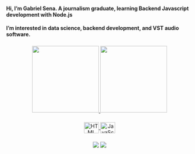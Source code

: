 #### Hi, I’m Gabriel Sena. A journalism graduate, learning Backend Javascript development with Node.js
#### I’m interested in data science, backend development, and VST audio software.
  ###
<div align="center">
  <a href="https://github.com/Sena-Gabriel">
  <img height="180em" src="https://github-readme-stats.vercel.app/api?username=Sena-Gabriel&show_icons=true&theme=github_dark_dimmed&include_all_commits=true&count_private=true"/>
  <img height="180em" src="https://github-readme-stats.vercel.app/api/top-langs/?username=Sena-Gabriel&layout=compact&langs_count=7&theme=github_dark_dimmed"/>
</div>
  
###
 
<div align="center">
    <img align="center" height="30" width="40" alt="HTML" src="https://cdn.jsdelivr.net/gh/devicons/devicon/icons/html5/html5-original.svg">
    <img align="center" height="30" width="40" alt="JavaScript" src="https://cdn.jsdelivr.net/gh/devicons/devicon/icons/javascript/javascript-original.svg">
</div>

  ###
<div align="center"> 
  <a href="www.linkedin.com/in/gabriel-sena-a364bb1b0/" target="_blank"><img src="https://img.shields.io/badge/-LinkedIn-%230077B5?style=for-the-badge&logo=linkedin&logoColor=white"></a>
  <a href = "mailto:gabrielsena.1321@gmail.com" target="_blank"><img src="https://img.shields.io/badge/-Gmail-%23333?style=for-the-badge&logo=gmail&logoColor=white"></a>

</div>
